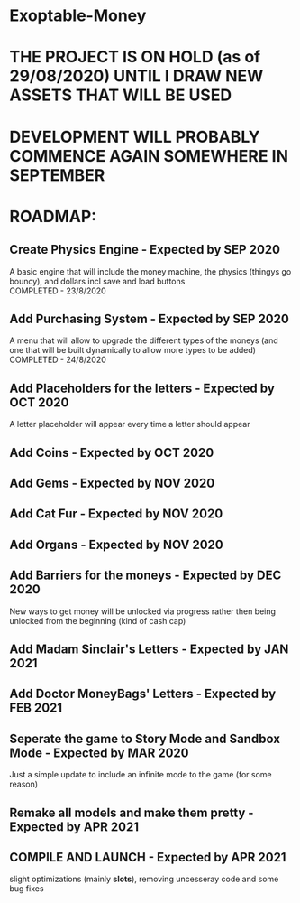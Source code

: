# Exoptable-Money


# THE PROJECT IS ON HOLD (as of 29/08/2020) UNTIL I DRAW NEW ASSETS THAT WILL BE USED
# DEVELOPMENT WILL PROBABLY COMMENCE AGAIN SOMEWHERE IN SEPTEMBER



# ROADMAP:

## Create Physics Engine - Expected by SEP 2020
A basic engine that will include the money machine, the physics (thingys go bouncy), 
and dollars incl save and load buttons\
COMPLETED - 23/8/2020


## Add Purchasing System - Expected by SEP 2020
A menu that will allow to upgrade the different types of the moneys (and one that will be built dynamically to allow more types to be added)
COMPLETED - 24/8/2020


## Add Placeholders for the letters - Expected by OCT 2020
A letter placeholder will appear every time a letter should appear


## Add Coins - Expected by OCT 2020


## Add Gems - Expected by NOV 2020


## Add Cat Fur  - Expected by NOV 2020


## Add Organs  - Expected by NOV 2020


## Add Barriers for the moneys - Expected by DEC 2020
New ways to get money will be unlocked via progress rather then being unlocked from the beginning (kind of cash cap)


## Add Madam Sinclair's Letters - Expected by JAN 2021


## Add Doctor MoneyBags' Letters - Expected by FEB 2021


## Seperate the game to Story Mode and Sandbox Mode - Expected by MAR 2020
Just a simple update to include an infinite mode to the game (for some reason)

## Remake all models and make them pretty - Expected by APR 2021


## COMPILE AND LAUNCH - Expected by APR 2021
slight optimizations (mainly __slots__), removing uncesseray code and some bug fixes